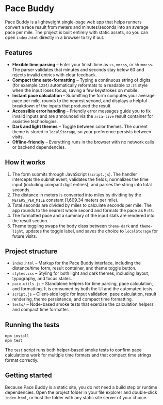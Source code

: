 # Pace Buddy

Pace Buddy is a lightweight single-page web app that helps runners convert a race result from meters and minutes/seconds into an average pace per mile. The project is built entirely with static assets, so you can open `index.html` directly in a browser to try it out.

## Features

- **Flexible time parsing** – Enter your finish time as `ss`, `mm:ss`, or `hh:mm:ss`. The parser validates that minutes and seconds stay below 60 and rejects invalid entries with clear feedback.
- **Compact time auto-formatting** – Typing a continuous string of digits (for example `1234`) automatically reformats to a readable `12:34` style when the input loses focus, saving a few keystrokes on mobile.
- **Instant pace calculation** – Submitting the form computes your average pace per mile, rounds to the nearest second, and displays a helpful breakdown of the inputs that produced the result.
- **Accessible error handling** – Friendly error messages guide you to fix invalid inputs and are announced via the `aria-live` result container for assistive technologies.
- **Dark and light themes** – Toggle between color themes. The current theme is stored in `localStorage`, so your preference persists between visits.
- **Offline-friendly** – Everything runs in the browser with no network calls or backend dependencies.

## How it works

1. The form submits through JavaScript (`script.js`). The handler intercepts the submit event, validates the fields, normalizes the time input (including compact digit entries), and parses the string into total seconds.
2. The distance in meters is converted into miles by dividing by the `METERS_PER_MILE` constant (1,609.34 meters per mile).
3. Total seconds are divided by miles to calculate seconds per mile. The app rounds to the nearest whole second and formats the pace as `M:SS`.
4. The formatted pace and a summary of the input stats are rendered into the result section.
5. Theme toggling swaps the body class between `theme-dark` and `theme-light`, updates the toggle label, and saves the choice to `localStorage` for future visits.

## Project structure

- `index.html` – Markup for the Pace Buddy interface, including the distance/time form, result container, and theme toggle button.
- `styles.css` – Styling for both light and dark themes, including layout, typography, and focus states.
- `pace-utils.js` – Standalone helpers for time parsing, pace calculation, and formatting. It is consumed by both the UI and the automated tests.
- `script.js` – Client-side logic for input validation, pace calculation, result rendering, theme persistence, and compact time formatting.
- `tests/` – Node-based smoke tests that exercise the calculation helpers and compact time formatter.

## Running the tests

```bash
npm install
npm test
```

The `test` script runs both helper-based smoke tests to confirm pace calculations work for multiple time formats and that compact time strings format correctly.

## Getting started

Because Pace Buddy is a static site, you do not need a build step or runtime dependencies. Open the project folder in your file explorer and double-click `index.html`, or host the folder with any static site server of your choice.
